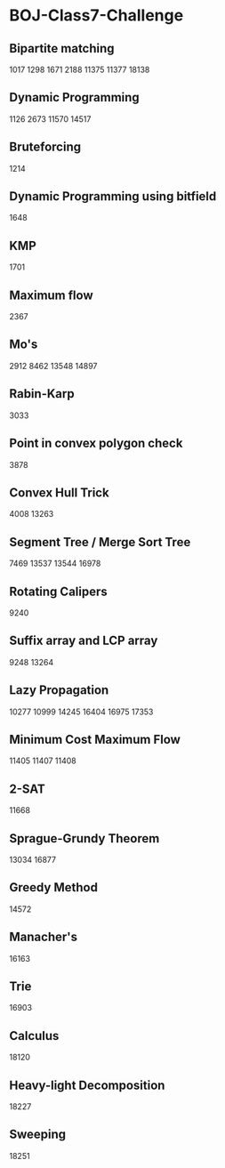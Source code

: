 # BOJ-Class7-Challenge

## Bipartite matching
1017 1298 1671 2188 11375 11377 18138

## Dynamic Programming
1126 2673 11570 14517

## Bruteforcing
1214

## Dynamic Programming using bitfield
1648

## KMP
1701

## Maximum flow
2367

## Mo's
2912 8462 13548 14897

## Rabin-Karp
3033

## Point in convex polygon check
3878

## Convex Hull Trick
4008 13263

## Segment Tree / Merge Sort Tree
7469 13537 13544 16978

## Rotating Calipers
9240

## Suffix array and LCP array
9248 13264

## Lazy Propagation
10277 10999 14245 16404 16975 17353

## Minimum Cost Maximum Flow
11405 11407 11408

## 2-SAT
11668

## Sprague-Grundy Theorem
13034 16877

## Greedy Method
14572

## Manacher's
16163

## Trie
16903

## Calculus
18120

## Heavy-light Decomposition
18227

## Sweeping
18251
